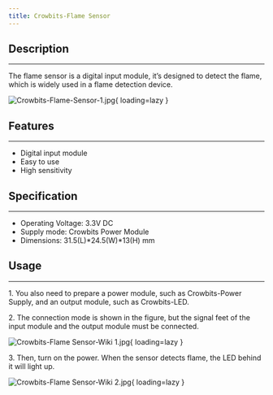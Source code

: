 ```yaml
---
title: Crowbits-Flame Sensor
---
```


## Description
-----------

The flame sensor is a digital input module, it’s designed to detect the flame, which is widely used in a flame detection device.

![Crowbits-Flame-Sensor-1.jpg](https://wiki.elecrow.com/images/thumb/d/d6/Crowbits-Flame-Sensor-1.jpg/600px-Crowbits-Flame-Sensor-1.jpg){ loading=lazy }

## Features
--------

- Digital input module
- Easy to use
- High sensitivity

## Specification
-------------

- Operating Voltage: 3.3V DC
- Supply mode: Crowbits Power Module
- Dimensions: 31.5(L)\*24.5(W)\*13(H) mm

## Usage
-----

1\. You also need to prepare a power module, such as Crowbits-Power Supply, and an output module, such as Crowbits-LED.

2\. The connection mode is shown in the figure, but the signal feet of the input module and the output module must be connected.

![Crowbits-Flame Sensor-Wiki 1.jpg](https://wiki.elecrow.com/images/thumb/1/1b/Crowbits-Flame_Sensor-Wiki_1.jpg/600px-Crowbits-Flame_Sensor-Wiki_1.jpg){ loading=lazy }

3\. Then, turn on the power. When the sensor detects flame, the LED behind it will light up.

![Crowbits-Flame Sensor-Wiki 2.jpg](https://wiki.elecrow.com/images/thumb/b/b8/Crowbits-Flame_Sensor-Wiki_2.jpg/600px-Crowbits-Flame_Sensor-Wiki_2.jpg){ loading=lazy }
